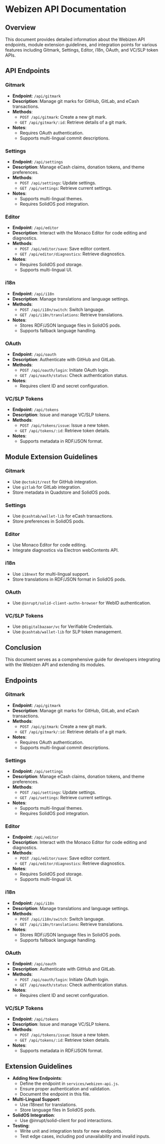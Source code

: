 # Webizen API Documentation

## Overview
This document provides detailed information about the Webizen API endpoints, module extension guidelines, and integration points for various features including Gitmark, Settings, Editor, i18n, OAuth, and VC/SLP token APIs.

## API Endpoints

### Gitmark
- **Endpoint**: `/api/gitmark`
- **Description**: Manage git marks for GitHub, GitLab, and eCash transactions.
- **Methods**:
  - `POST /api/gitmark`: Create a new git mark.
  - `GET /api/gitmark/:id`: Retrieve details of a git mark.
- **Notes**:
  - Requires OAuth authentication.
  - Supports multi-lingual commit descriptions.

### Settings
- **Endpoint**: `/api/settings`
- **Description**: Manage eCash claims, donation tokens, and theme preferences.
- **Methods**:
  - `POST /api/settings`: Update settings.
  - `GET /api/settings`: Retrieve current settings.
- **Notes**:
  - Supports multi-lingual themes.
  - Requires SolidOS pod integration.

### Editor
- **Endpoint**: `/api/editor`
- **Description**: Interact with the Monaco Editor for code editing and diagnostics.
- **Methods**:
  - `POST /api/editor/save`: Save editor content.
  - `GET /api/editor/diagnostics`: Retrieve diagnostics.
- **Notes**:
  - Requires SolidOS pod storage.
  - Supports multi-lingual UI.

### i18n
- **Endpoint**: `/api/i18n`
- **Description**: Manage translations and language settings.
- **Methods**:
  - `POST /api/i18n/switch`: Switch language.
  - `GET /api/i18n/translations`: Retrieve translations.
- **Notes**:
  - Stores RDF/JSON language files in SolidOS pods.
  - Supports fallback language handling.

### OAuth
- **Endpoint**: `/api/oauth`
- **Description**: Authenticate with GitHub and GitLab.
- **Methods**:
  - `POST /api/oauth/login`: Initiate OAuth login.
  - `GET /api/oauth/status`: Check authentication status.
- **Notes**:
  - Requires client ID and secret configuration.

### VC/SLP Tokens
- **Endpoint**: `/api/tokens`
- **Description**: Issue and manage VC/SLP tokens.
- **Methods**:
  - `POST /api/tokens/issue`: Issue a new token.
  - `GET /api/tokens/:id`: Retrieve token details.
- **Notes**:
  - Supports metadata in RDF/JSON format.

## Module Extension Guidelines

### Gitmark
- Use `@octokit/rest` for GitHub integration.
- Use `gitlab` for GitLab integration.
- Store metadata in Quadstore and SolidOS pods.

### Settings
- Use `@cashtab/wallet-lib` for eCash transactions.
- Store preferences in SolidOS pods.

### Editor
- Use Monaco Editor for code editing.
- Integrate diagnostics via Electron webContents API.

### i18n
- Use `i18next` for multi-lingual support.
- Store translations in RDF/JSON format in SolidOS pods.

### OAuth
- Use `@inrupt/solid-client-authn-browser` for WebID authentication.

### VC/SLP Tokens
- Use `@digitalbazaar/vc` for Verifiable Credentials.
- Use `@cashtab/wallet-lib` for SLP token management.

## Conclusion
This document serves as a comprehensive guide for developers integrating with the Webizen API and extending its modules.

## Endpoints

### Gitmark
- **Endpoint**: `/api/gitmark`
- **Description**: Manage git marks for GitHub, GitLab, and eCash transactions.
- **Methods**:
  - `POST /api/gitmark`: Create a new git mark.
  - `GET /api/gitmark/:id`: Retrieve details of a git mark.
- **Notes**:
  - Requires OAuth authentication.
  - Supports multi-lingual commit descriptions.

### Settings
- **Endpoint**: `/api/settings`
- **Description**: Manage eCash claims, donation tokens, and theme preferences.
- **Methods**:
  - `POST /api/settings`: Update settings.
  - `GET /api/settings`: Retrieve current settings.
- **Notes**:
  - Supports multi-lingual themes.
  - Requires SolidOS pod integration.

### Editor
- **Endpoint**: `/api/editor`
- **Description**: Interact with the Monaco Editor for code editing and diagnostics.
- **Methods**:
  - `POST /api/editor/save`: Save editor content.
  - `GET /api/editor/diagnostics`: Retrieve diagnostics.
- **Notes**:
  - Requires SolidOS pod storage.
  - Supports multi-lingual UI.

### i18n
- **Endpoint**: `/api/i18n`
- **Description**: Manage translations and language settings.
- **Methods**:
  - `POST /api/i18n/switch`: Switch language.
  - `GET /api/i18n/translations`: Retrieve translations.
- **Notes**:
  - Stores RDF/JSON language files in SolidOS pods.
  - Supports fallback language handling.

### OAuth
- **Endpoint**: `/api/oauth`
- **Description**: Authenticate with GitHub and GitLab.
- **Methods**:
  - `POST /api/oauth/login`: Initiate OAuth login.
  - `GET /api/oauth/status`: Check authentication status.
- **Notes**:
  - Requires client ID and secret configuration.

### VC/SLP Tokens
- **Endpoint**: `/api/tokens`
- **Description**: Issue and manage VC/SLP tokens.
- **Methods**:
  - `POST /api/tokens/issue`: Issue a new token.
  - `GET /api/tokens/:id`: Retrieve token details.
- **Notes**:
  - Supports metadata in RDF/JSON format.

## Extension Guidelines
- **Adding New Endpoints**:
  - Define the endpoint in `services/webizen-api.js`.
  - Ensure proper authentication and validation.
  - Document the endpoint in this file.
- **Multi-Lingual Support**:
  - Use i18next for translations.
  - Store language files in SolidOS pods.
- **SolidOS Integration**:
  - Use @inrupt/solid-client for pod interactions.
- **Testing**:
  - Write unit and integration tests for new endpoints.
  - Test edge cases, including pod unavailability and invalid inputs.
